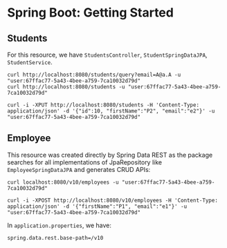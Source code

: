 # Spring Boot: Getting Started

## Students

For this resource, we have `StudentsController`, `StudentSpringDataJPA`, `StudentService`.

```
curl http://localhost:8080/students/query?email=A@a.A -u "user:67ffac77-5a43-4bee-a759-7ca10032d79d"
curl http://localhost:8080/students -u "user:67ffac77-5a43-4bee-a759-7ca10032d79d"

curl -i -XPUT http://localhost:8080/students -H 'Content-Type: application/json' -d '{"id":10, "firstName":"P2", "email":"e2"}' -u "user:67ffac77-5a43-4bee-a759-7ca10032d79d"
```

## Employee

This resource was created directly by Spring Data REST as the package searches for all implementations of JpaRepository 
like `EmployeeSpringDataJPA` and generates CRUD APIs:

```
curl localhost:8080/v10/employees -u "user:67ffac77-5a43-4bee-a759-7ca10032d79d"

curl -i -XPOST http://localhost:8080/v10/employees -H 'Content-Type: application/json' -d '{"firstName":"P1", "email":"e1"}' -u "user:67ffac77-5a43-4bee-a759-7ca10032d79d"
```

In `application.properties`, we have:

```
spring.data.rest.base-path=/v10
```